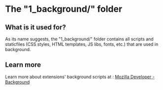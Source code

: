 # The "1_background/" folder

## What is it used for?
As its name suggests, the "1_background/" folder contains all scripts and staticfiles (CSS styles, HTML templates, JS libs, fonts, etc.) that are used in background.

## Learn more
Learn more about extensions' background scripts at : [Mozilla Developer - Background](https://developer.mozilla.org/en-US/docs/Mozilla/Add-ons/WebExtensions/manifest.json/background)
